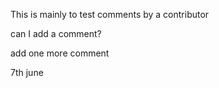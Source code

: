 This is mainly to test comments by a contributor

can I add a comment?


add one more comment


7th june

